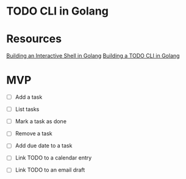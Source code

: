 # TODO CLI in Golang

# Resources
[Building an Interactive Shell in Golang](https://www.dolthub.com/blog/2023-03-29-interactive-shell-golang/)
[Building a TODO CLI in Golang](https://www.youtube.com/watch?v=j1CXoOQXbco)

# MVP

- [ ] Add a task
- [ ] List tasks
- [ ] Mark a task as done
- [ ] Remove a task
- [ ] Add due date to a task
- [ ] Link TODO to a calendar entry
- [ ] Link TODO to an email draft

